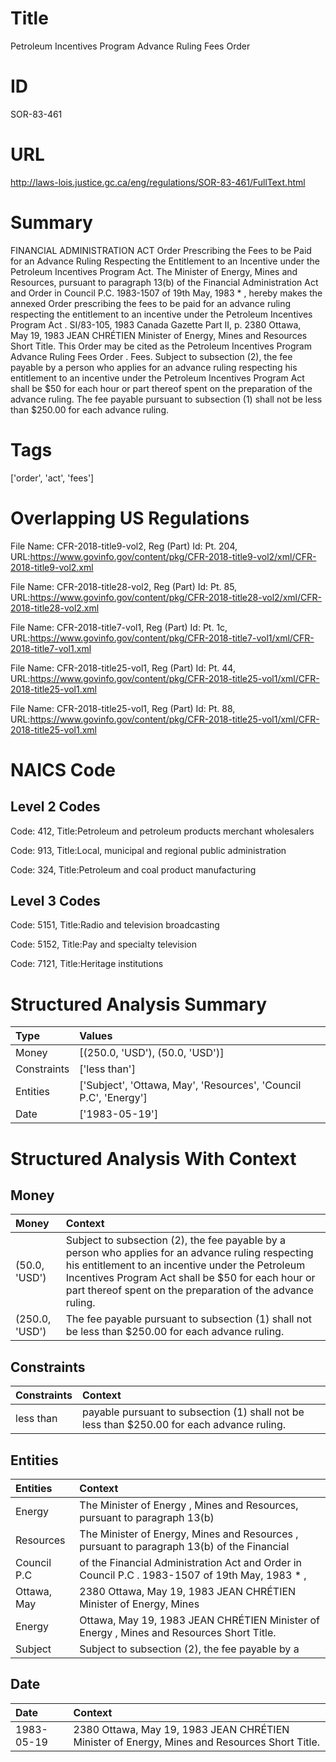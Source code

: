 # Title
Petroleum Incentives Program Advance Ruling Fees Order


# ID
SOR-83-461

# URL
http://laws-lois.justice.gc.ca/eng/regulations/SOR-83-461/FullText.html


# Summary
FINANCIAL ADMINISTRATION ACT Order Prescribing the Fees to be Paid for an Advance Ruling Respecting the Entitlement to an Incentive under the Petroleum Incentives Program Act. The Minister of Energy, Mines and Resources, pursuant to paragraph 13(b) of the  Financial Administration Act  and Order in Council P.C. 1983-1507 of 19th May, 1983 * , hereby makes the annexed  Order prescribing the fees to be paid for an advance ruling respecting the entitlement to an incentive under the Petroleum Incentives Program Act .
SI/83-105, 1983  Canada Gazette  Part II, p.
2380 Ottawa, May 19, 1983 JEAN CHRÉTIEN Minister of Energy, Mines and Resources Short Title.
This Order may be cited as the  Petroleum Incentives Program Advance Ruling Fees Order .
Fees.
Subject to subsection (2), the fee payable by a person who applies for an advance ruling respecting his entitlement to an incentive under the  Petroleum Incentives Program Act  shall be $50 for each hour or part thereof spent on the preparation of the advance ruling.
The fee payable pursuant to subsection (1) shall not be less than $250.00 for each advance ruling.


# Tags
['order', 'act', 'fees']


# Overlapping US Regulations
File Name: CFR-2018-title9-vol2, Reg (Part) Id: Pt. 204, URL:https://www.govinfo.gov/content/pkg/CFR-2018-title9-vol2/xml/CFR-2018-title9-vol2.xml

File Name: CFR-2018-title28-vol2, Reg (Part) Id: Pt. 85, URL:https://www.govinfo.gov/content/pkg/CFR-2018-title28-vol2/xml/CFR-2018-title28-vol2.xml

File Name: CFR-2018-title7-vol1, Reg (Part) Id: Pt. 1c, URL:https://www.govinfo.gov/content/pkg/CFR-2018-title7-vol1/xml/CFR-2018-title7-vol1.xml

File Name: CFR-2018-title25-vol1, Reg (Part) Id: Pt. 44, URL:https://www.govinfo.gov/content/pkg/CFR-2018-title25-vol1/xml/CFR-2018-title25-vol1.xml

File Name: CFR-2018-title25-vol1, Reg (Part) Id: Pt. 88, URL:https://www.govinfo.gov/content/pkg/CFR-2018-title25-vol1/xml/CFR-2018-title25-vol1.xml




# NAICS Code
## Level 2 Codes
Code: 412, Title:Petroleum and petroleum products merchant wholesalers

Code: 913, Title:Local, municipal and regional public administration

Code: 324, Title:Petroleum and coal product manufacturing




## Level 3 Codes
Code: 5151, Title:Radio and television broadcasting

Code: 5152, Title:Pay and specialty television

Code: 7121, Title:Heritage institutions







# Structured Analysis Summary
| Type        | Values                                                           |
|:------------|:-----------------------------------------------------------------|
| Money       | [(250.0, 'USD'), (50.0, 'USD')]                                  |
| Constraints | ['less than']                                                    |
| Entities    | ['Subject', 'Ottawa, May', 'Resources', 'Council P.C', 'Energy'] |
| Date        | ['1983-05-19']                                                   |


# Structured Analysis With Context
 


## Money
| Money          | Context                                                                                                                                                                                                                                                                     |
|:---------------|:----------------------------------------------------------------------------------------------------------------------------------------------------------------------------------------------------------------------------------------------------------------------------|
| (50.0, 'USD')  | Subject to subsection (2), the fee payable by a person who applies for an advance ruling respecting his entitlement to an incentive under the  Petroleum Incentives Program Act  shall be $50 for each hour or part thereof spent on the preparation of the advance ruling. |
| (250.0, 'USD') | The fee payable pursuant to subsection (1) shall not be less than $250.00 for each advance ruling.                                                                                                                                                                          |


## Constraints
| Constraints   | Context                                                                                     |
|:--------------|:--------------------------------------------------------------------------------------------|
| less than     | payable pursuant to subsection (1) shall not be less than  $250.00 for each advance ruling. |


## Entities
| Entities    | Context                                                                                        |
|:------------|:-----------------------------------------------------------------------------------------------|
| Energy      | The Minister of  Energy , Mines and Resources, pursuant to paragraph 13(b)                     |
| Resources   | The Minister of Energy, Mines and  Resources , pursuant to paragraph 13(b) of the Financial    |
| Council P.C | of the Financial Administration Act and Order in Council P.C . 1983-1507 of 19th May, 1983 * , |
| Ottawa, May | 2380  Ottawa, May 19, 1983 JEAN CHRÉTIEN Minister of Energy, Mines                             |
| Energy      | Ottawa, May 19, 1983 JEAN CHRÉTIEN Minister of Energy , Mines and Resources Short Title.       |
| Subject     | Subject to subsection (2), the fee payable by a                                                |


## Date
| Date       | Context                                                                                      |
|:-----------|:---------------------------------------------------------------------------------------------|
| 1983-05-19 | 2380 Ottawa, May 19, 1983 JEAN CHRÉTIEN Minister of Energy, Mines and Resources Short Title. |


